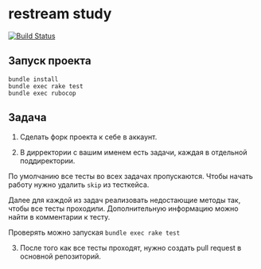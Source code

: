 # restream study

[![Build Status](https://travis-ci.org/Restream/study.svg?branch=master)](https://travis-ci.org/Restream/study)

## Запуск проекта

```
bundle install
bundle exec rake test
bundle exec rubocop
```

## Задача

1. Сделать форк проекта к себе в аккаунт.

2. В дирректории с вашим именем есть задачи, каждая в отдельной поддиректории.

  По умолчанию все тесты во всех задачах пропускаются. Чтобы начать работу нужно удалить `skip` из тесткейса.

  Далее для каждой из задач реализовать недостающие методы так, чтобы все тесты проходили. Дополнительную информацию можно найти в комментарии к тесту.
  
  Проверять можно запуская `bundle exec rake test`

3. После того как все тесты проходят, нужно создать pull request в основной репозиторий.
